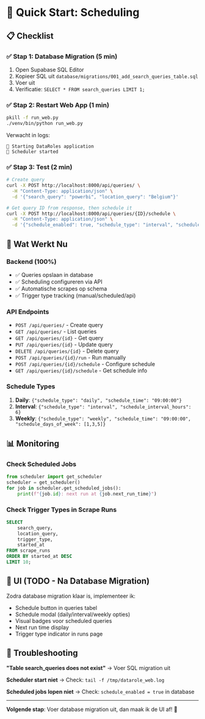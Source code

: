 # 🚀 Quick Start: Scheduling

## 📋 Checklist

### ✅ Stap 1: Database Migration (5 min)
1. Open Supabase SQL Editor
2. Kopieer SQL uit `database/migrations/001_add_search_queries_table.sql`
3. Voer uit
4. Verificatie: `SELECT * FROM search_queries LIMIT 1;`

### ✅ Stap 2: Restart Web App (1 min)
```bash
pkill -f run_web.py
./venv/bin/python run_web.py
```

Verwacht in logs:
```
🚀 Starting DataRoles application
📅 Scheduler started
```

### ✅ Stap 3: Test (2 min)
```bash
# Create query
curl -X POST http://localhost:8000/api/queries/ \
  -H "Content-Type: application/json" \
  -d '{"search_query": "powerbi", "location_query": "Belgium"}'

# Get query ID from response, then schedule it
curl -X POST http://localhost:8000/api/queries/{ID}/schedule \
  -H "Content-Type: application/json" \
  -d '{"schedule_enabled": true, "schedule_type": "interval", "schedule_interval_hours": 6}'
```

## 🎯 Wat Werkt Nu

### Backend (100%)
- ✅ Queries opslaan in database
- ✅ Scheduling configureren via API
- ✅ Automatische scrapes op schema
- ✅ Trigger type tracking (manual/scheduled/api)

### API Endpoints
- `POST /api/queries/` - Create query
- `GET /api/queries/` - List queries
- `GET /api/queries/{id}` - Get query
- `PUT /api/queries/{id}` - Update query
- `DELETE /api/queries/{id}` - Delete query
- `POST /api/queries/{id}/run` - Run manually
- `POST /api/queries/{id}/schedule` - Configure schedule
- `GET /api/queries/{id}/schedule` - Get schedule info

### Schedule Types
1. **Daily**: `{"schedule_type": "daily", "schedule_time": "09:00:00"}`
2. **Interval**: `{"schedule_type": "interval", "schedule_interval_hours": 6}`
3. **Weekly**: `{"schedule_type": "weekly", "schedule_time": "09:00:00", "schedule_days_of_week": [1,3,5]}`

## 📊 Monitoring

### Check Scheduled Jobs
```python
from scheduler import get_scheduler
scheduler = get_scheduler()
for job in scheduler.get_scheduled_jobs():
    print(f"{job.id}: next run at {job.next_run_time}")
```

### Check Trigger Types in Scrape Runs
```sql
SELECT 
    search_query, 
    location_query, 
    trigger_type, 
    started_at 
FROM scrape_runs 
ORDER BY started_at DESC 
LIMIT 10;
```

## 🎨 UI (TODO - Na Database Migration)

Zodra database migration klaar is, implementeer ik:
- Schedule button in queries tabel
- Schedule modal (daily/interval/weekly opties)
- Visual badges voor scheduled queries
- Next run time display
- Trigger type indicator in runs page

## 🐛 Troubleshooting

**"Table search_queries does not exist"**
→ Voer SQL migration uit

**Scheduler start niet**
→ Check: `tail -f /tmp/datarole_web.log`

**Scheduled jobs lopen niet**
→ Check: `schedule_enabled = true` in database

---

**Volgende stap**: Voer database migration uit, dan maak ik de UI af! 🎯
